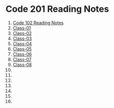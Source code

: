 # Code 201 Reading Notes
1. [Code 102 Reading Notes](https://emranaloul.github.io/reading-notes/)
1. [Class-01](https://emranaloul.github.io/reading-notes/class-01)
2. [Class-02](https://emranaloul.github.io/reading-notes/class-02)
1. [Class-03](https://emranaloul.github.io/reading-notes/class-03)
1. [Class-04](https://emranaloul.github.io/reading-notes/class-04)
1. [Class-05](https://emranaloul.github.io/reading-notes/class-05)
1. [Class-06](https://emranaloul.github.io/reading-notes/class-06)
1. [Class-07](https://emranaloul.github.io/reading-notes/class-07)
1. [Class-08](https://emranaloul.github.io/reading-notes/class-08)
1. 
1. 
1. 
1. 
1. 
1. 
1. 

